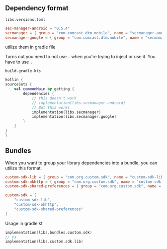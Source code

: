 

## Dependency format

`libs.versions.toml`
```toml
sec-manager-android = "0.5.4"
secmanager = { group = "com.comcast.dtm.mobile", name = "secmanager-android-mobile", version.ref = "sec-manager-android" }  
secmanager-google = { group = "com.comcast.dtm.mobile", name = "secmanager-android-mobile", version.ref = "sec-manager-android" }
```

utilize them in gradle file

Turns out you need to not use `-` when you're trying to inject or use it.
You have to use `.`

`build.gradle.kts`

```kotlin
kotlin {
sourceSets {
	val commonMain by getting {  
	    dependencies { 
		    // this doesn't work
			// implementation(libs.secmanager-android)
			// But this works
			implementation(libs.secmanager)
            implementation(libs.secmanager.google)
		}
	}
}
}
```

## Bundles

When you want to group your library dependencies into a bundle, you can utilize this format.

```toml
custom-sdk-lib = { group = "com.org.custom.sdk", name = "custom-sdk-lib", version.ref = "custom-sdk-lib" }
custom-sdk-okhttp = { group = "com.org.custom.sdk", name = "custom-sdk-okhttp", version.ref = "custom-sdk-okhttp" }
custom-sdk-shared-preferences = { group = "com.org.custom.sdk", name = "custom-sdk-shared-preferences", version.ref = "custom-sdk-shared-preferences" }

custom-sdk = [
    "custom-sdk-lib",
    "custom-sdk-okhttp",
    "custom-sdk-shared-preferences"
]
```

Usage in gradle.kt

```kotlin
implementation(libs.bundles.custom.sdk)
// vs
implementation(libs.custom.sdk.lib)
```